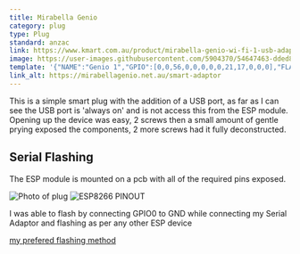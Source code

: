 ```yaml
---
title: Mirabella Genio
category: plug
type: Plug
standard: anzac
link: https://www.kmart.com.au/product/mirabella-genio-wi-fi-1-usb-adaptor/2326810
image: https://user-images.githubusercontent.com/5904370/54647463-dded8900-4aa2-11e9-9b8a-7b9ef4fe2c23.png
template: '{"NAME":"Genio 1","GPIO":[0,0,56,0,0,0,0,0,21,17,0,0,0],"FLAG":0,"BASE":1}' 
link_alt: https://mirabellagenio.net.au/smart-adaptor
---
```

This is a simple smart plug with the addition of a USB port, as far as I can see the USB port  is 'always on' and is not access this from the ESP module.
Opening up the device was easy, 2 screws then a small amount of gentle prying exposed the components, 2 more screws had it fully deconstructed.

## Serial Flashing

The ESP module is mounted on a pcb with all of the required pins exposed.
 
![Photo of plug](https://i.ibb.co/FDk2TMz/genio-plug-connections-SM.jpg)
![ESP8266 PINOUT](https://i.ibb.co/YRQstXr/ESP-PIN-OUT.png)

I was able to flash by connecting GPIO0 to GND while connecting my Serial Adaptor and flashing as per any other ESP device 

[my prefered flashing method](https://www.youtube.com/watch?v=UDnNI5wkNNY)
